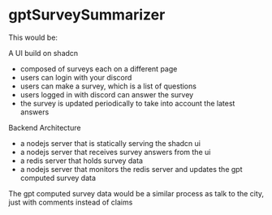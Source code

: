 # gptSurveySummarizer

This would be:

A UI build on shadcn
  - composed of surveys each on a different page
  - users can login with your discord
  - users can make a survey, which is a list of questions
  - users logged in with discord can answer the survey
  - the survey is updated periodically to take into account the latest answers

Backend Architecture
  - a nodejs server that is statically serving the shadcn ui
  - a nodejs server that receives survey answers from the ui
  - a redis server that holds survey data
  - a nodejs server that monitors the redis server and updates the gpt computed survey data

The gpt computed survey data would be a similar process as talk to the city, just with comments instead of claims